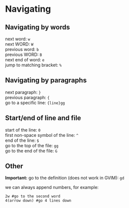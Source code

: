 # Navigating
## Navigating by words
next word: `w`  
next WORD: `W`  
previous word: `b`  
previous WORD: `B`  
next end of word: `e`  
jump to matching bracket: `%`  

## Navigating by paragraphs
next paragraph: `}`  
previous paragraph: `{`  
go to a specific line: `{line}gg`  

## Start/end of line and file
start of the line: `0`  
first non-space symbol of the line: `^`  
end of the line: `$`  
go to the top of the file: `gg`  
go to the end of the file: `G`  

## Other
**Important:**  go to the definition (does not work in GVIM): `gd`  

we can always append numbers, for example:
```
2w #go to the second word
4(arrow down) #go 4 lines down
```
